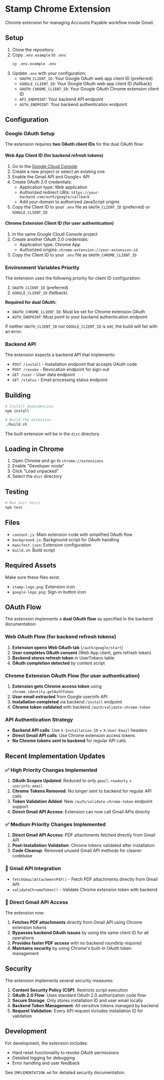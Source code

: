 # Stamp Chrome Extension

Chrome extension for managing Accounts Payable workflow inside Gmail.

## Setup

1. Clone the repository
2. Copy `.env.example` to `.env`:
   ```bash
   cp .env.example .env
   ```
3. Update `.env` with your configuration:
   - `OAUTH_CLIENT_ID`: Your Google OAuth web app client ID (preferred)
   - `GOOGLE_CLIENT_ID`: Your Google OAuth web app client ID (fallback)
   - `OAUTH_CHROME_CLIENT_ID`: Your Google OAuth Chrome extension client ID
   - `API_ENDPOINT`: Your backend API endpoint
   - `AUTH_ENDPOINT`: Your backend authentication endpoint

## Configuration

### Google OAuth Setup

The extension requires **two OAuth client IDs** for the dual OAuth flow:

#### Web App Client ID (for backend refresh tokens)
1. Go to the [Google Cloud Console](https://console.cloud.google.com/)
2. Create a new project or select an existing one
3. Enable the Gmail API and Google+ API
4. Create OAuth 2.0 credentials:
   - Application type: Web application
   - Authorized redirect URIs: `https://your-backend.com/auth/google/callback`
   - Add your domain to authorized JavaScript origins
5. Copy the Client ID to your `.env` file as `OAUTH_CLIENT_ID` (preferred) or `GOOGLE_CLIENT_ID`

#### Chrome Extension Client ID (for user authentication)
1. In the same Google Cloud Console project
2. Create another OAuth 2.0 credentials:
   - Application type: Chrome App
   - Authorized origins: `chrome-extension://your-extension-id`
3. Copy the Client ID to your `.env` file as `OAUTH_CHROME_CLIENT_ID`

### Environment Variables Priority

The extension uses the following priority for client ID configuration:
1. `OAUTH_CLIENT_ID` (preferred)
2. `GOOGLE_CLIENT_ID` (fallback)

**Required for dual OAuth:**
- `OAUTH_CHROME_CLIENT_ID`: Must be set for Chrome extension OAuth
- `AUTH_ENDPOINT`: Must point to your backend authentication endpoint

If neither `OAUTH_CLIENT_ID` nor `GOOGLE_CLIENT_ID` is set, the build will fail with an error.

### Backend API

The extension expects a backend API that implements:
- `POST /install` - Installation endpoint that accepts OAuth code
- `POST /revoke` - Revocation endpoint for sign-out
- `GET /user` - User data endpoint
- `GET /status` - Email processing status endpoint

## Building

```bash
# Install dependencies
npm install

# Build the extension
./build.sh
```

The built extension will be in the `dist` directory.

## Loading in Chrome

1. Open Chrome and go to `chrome://extensions`
2. Enable "Developer mode"
3. Click "Load unpacked"
4. Select the `dist` directory

## Testing

```bash
# Run unit tests
npm test
```

## Files

- `content.js`: Main extension code with simplified OAuth flow
- `background.js`: Background script for OAuth handling
- `manifest.json`: Extension configuration
- `build.sh`: Build script

## Required Assets

Make sure these files exist:
- `stamp-logo.png`: Extension icon
- `google-logo.png`: Sign-in button icon

## OAuth Flow

The extension implements a **dual OAuth flow** as specified in the backend documentation:

### **Web OAuth Flow (for backend refresh tokens)**
1. **Extension opens Web OAuth tab** (`/auth/google/start`)
2. **User completes OAuth consent** (Web App client, gets refresh token)
3. **Backend stores refresh token** in UserTokens table
4. **OAuth completion detected** by content script

### **Chrome Extension OAuth Flow (for user authentication)**
1. **Extension gets Chrome access token** using `chrome.identity.getAuthToken`
2. **User email extracted** from Google userinfo API
3. **Installation completed** via backend `/install` endpoint
4. **Chrome token validated** with backend `/auth/validate-chrome-token`

### **API Authentication Strategy**
- **Backend API calls**: Use `X-Installation-ID` + `X-User-Email` headers
- **Direct Gmail API calls**: Use Chrome extension access tokens
- **No Chrome tokens sent to backend** for regular API calls

## Recent Implementation Updates

### **✅ High Priority Changes Implemented**
1. **OAuth Scopes Updated**: Reduced to only `gmail.readonly` + `userinfo.email`
2. **Chrome Tokens Removed**: No longer sent to backend for regular API calls
3. **Token Validation Added**: New `/auth/validate-chrome-token` endpoint support
4. **Direct Gmail API Access**: Extension can now call Gmail APIs directly

### **✅ Medium Priority Changes Implemented**
1. **Direct Gmail API Access**: PDF attachments fetched directly from Gmail API
2. **Post-Installation Validation**: Chrome tokens validated after installation
3. **Code Cleanup**: Removed unused Gmail API methods for cleaner codebase

### **🔧 Gmail API Integration**
- `fetchGmailAttachmentPdf()` - Fetch PDF attachments directly from Gmail API
- `validateChromeToken()` - Validate Chrome extension token with backend

### **🔄 Direct Gmail API Access**
The extension now:
1. **Fetches PDF attachments** directly from Gmail API using Chrome extension tokens
2. **Bypasses backend OAuth issues** by using the same client ID for all operations
3. **Provides faster PDF access** with no backend roundtrip required
4. **Maintains security** by using Chrome's built-in OAuth token management

## Security

The extension implements several security measures:
1. **Content Security Policy (CSP)**: Restricts script execution
2. **OAuth 2.0 Flow**: Uses standard OAuth 2.0 authorization code flow
3. **Secure Storage**: Only stores installation ID and user email locally
4. **Backend Token Management**: All sensitive tokens managed by backend
5. **Request Validation**: Every API request includes installation ID for validation

## Development

For development, the extension includes:
- Hard reset functionality to revoke OAuth permissions
- Detailed logging for debugging
- Error handling and user feedback

See `IMPLEMENTATION.md` for detailed security documentation. 